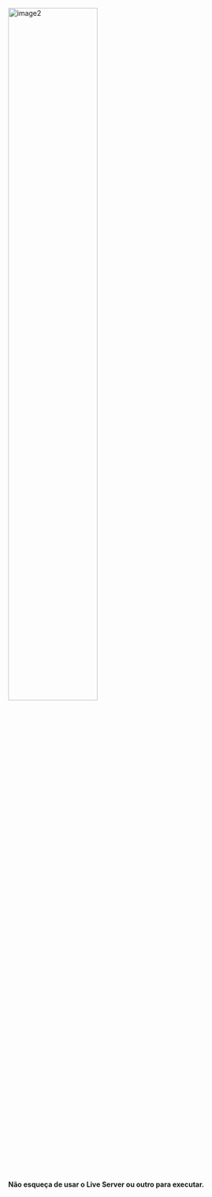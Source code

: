 <img align="center" alt="image2" height="60%" width="60%" src="https://cdn.discordapp.com/attachments/785634513966333953/1114748510336712726/Captura_de_tela_de_2023-06-03_23-48-50.png"><br><br>
#### Não esqueça de usar o Live Server ou outro para executar.